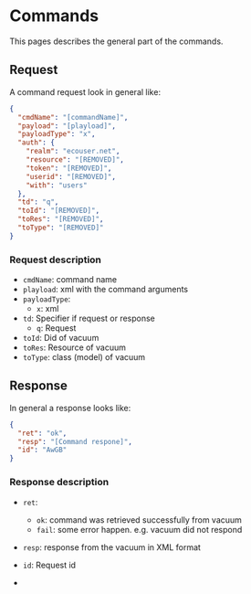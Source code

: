 # Commands

This pages describes the general part of the commands.

## Request

A command request look in general like:

```json
{
  "cmdName": "[commandName]",
  "payload": "[playload]",
  "payloadType": "x",
  "auth": {
    "realm": "ecouser.net",
    "resource": "[REMOVED]",
    "token": "[REMOVED]",
    "userid": "[REMOVED]",
    "with": "users"
  },
  "td": "q",
  "toId": "[REMOVED]",
  "toRes": "[REMOVED]",
  "toType": "[REMOVED]"
}
```

### Request description

- `cmdName`: command name
- `playload`: xml with the command arguments
- `payloadType`:
  - `x`: xml
- `td`: Specifier if request or response
  - `q`: Request
- `toId`: Did of vacuum
- `toRes`: Resource of vacuum
- `toType`: class (model) of vacuum

## Response

In general a response looks like:

```json
{
  "ret": "ok",
  "resp": "[Command respone]",
  "id": "AwGB"
}
```

### Response description

- `ret`:
  - `ok`: command was retrieved successfully from vacuum
  - `fail`: some error happen. e.g. vacuum did not respond
- `resp`: response from the vacuum in XML format
- `id`: Request id

-
